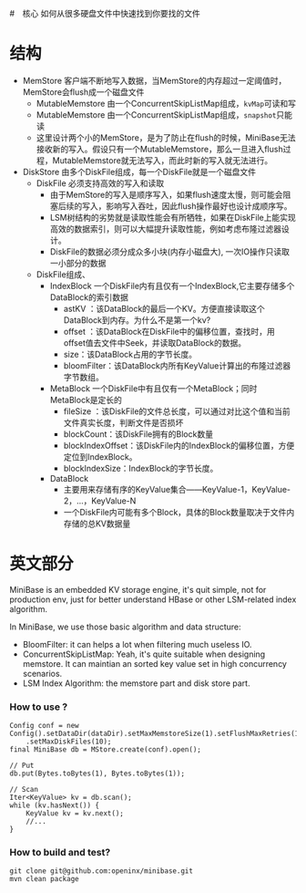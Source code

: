 #　核心
如何从很多硬盘文件中快速找到你要找的文件
# 结构
* MemStore 客户端不断地写入数据，当MemStore的内存超过一定阈值时，MemStore会flush成一个磁盘文件
    * MutableMemstore 由一个ConcurrentSkipListMap组成，`kvMap`可读和写
    * MutableMemstore 由一个ConcurrentSkipListMap组成，`snapshot`只能读
    * 这里设计两个小的MemStore，是为了防止在flush的时候，MiniBase无法接收新的写入。假设只有一个MutableMemstore，那么一旦进入flush过程，MutableMemstore就无法写入，而此时新的写入就无法进行。
* DiskStore 由多个DiskFile组成，每一个DiskFile就是一个磁盘文件
    * DiskFile 必须支持高效的写入和读取
         * 由于MemStore的写入是顺序写入，如果flush速度太慢，则可能会阻塞后续的写入，影响写入吞吐，因此flush操作最好也设计成顺序写。
         * LSM树结构的劣势就是读取性能会有所牺牲，如果在DiskFile上能实现高效的数据索引，则可以大幅提升读取性能，例如考虑布隆过滤器设计。
         * DiskFile的数据必须分成众多小块(内存小磁盘大), 一次IO操作只读取一小部分的数据
    * DiskFile组成、
        * IndexBlock 一个DiskFile内有且仅有一个IndexBlock,它主要存储多个DataBlock的索引数据
            * astKV ：该DataBlock的最后一个KV。方便直接读取这个DataBlock到内存。为什么不是第一个kv?
            * offset ：该DataBlock在DiskFile中的偏移位置，查找时，用offset值去文件中Seek，并读取DataBlock的数据。
            * size：该DataBlock占用的字节长度。
            * bloomFilter：该DataBlock内所有KeyValue计算出的布隆过滤器字节数组。
        * MetaBlock 一个DiskFile中有且仅有一个MetaBlock；同时MetaBlock是定长的
            * fileSize ：该DiskFile的文件总长度，可以通过对比这个值和当前文件真实长度，判断文件是否损坏
            * blockCount：该DiskFile拥有的Block数量
            * blockIndexOffset：该DiskFile内的IndexBlock的偏移位置，方便定位到IndexBlock。
            * blockIndexSize：IndexBlock的字节长度。  
        * DataBlock                   
            * 主要用来存储有序的KeyValue集合——KeyValue-1，KeyValue-2，…，KeyValue-N
            * 一个DiskFile内可能有多个Block，具体的Block数量取决于文件内存储的总KV数据量

# 英文部分
MiniBase is an embedded KV storage engine, it's quit simple, not for production env, just for better understand HBase or
other LSM-related index algorithm.

In MiniBase, we use those basic algorithm and data structure:

* BloomFilter: it can helps a lot when filtering much useless IO.
* ConcurrentSkipListMap: Yeah, it's quite suitable when designing memstore. It can maintian an sorted key value set in
high concurrency scenarios.
* LSM Index Algorithm: the memstore part and disk store part.

### How to use ?

```
Config conf = new Config().setDataDir(dataDir).setMaxMemstoreSize(1).setFlushMaxRetries(1)
    .setMaxDiskFiles(10);
final MiniBase db = MStore.create(conf).open();

// Put
db.put(Bytes.toBytes(1), Bytes.toBytes(1));

// Scan
Iter<KeyValue> kv = db.scan();
while (kv.hasNext()) {
    KeyValue kv = kv.next();
    //...
}
```

### How to build and test?

```shell
git clone git@github.com:openinx/minibase.git
mvn clean package
```
